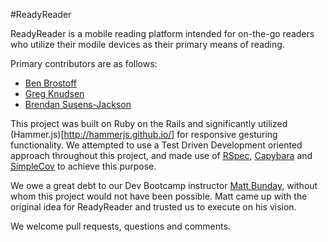 #ReadyReader

ReadyReader is a mobile reading platform intended for on-the-go readers who utilize their modile devices as their primary means of reading. 

Primary contributors are as follows:

- [Ben Brostoff](https://github.com/BenBrostoff)
- [Greg Knudsen](https://github.com/greg99799)
- [Brendan Susens-Jackson](https://github.com/bsusensjackson/)

This project was built on Ruby on the Rails and significantly utilized (Hammer.js)[http://hammerjs.github.io/] for responsive gesturing functionality. We attempted to use a Test Driven Development oriented approach throughout this project, and made use of [RSpec](http://rspec.info/), [Capybara](https://github.com/jnicklas/capybara) and [SimpleCov](https://github.com/colszowka/simplecov) to achieve this purpose.

We owe a great debt to our Dev Bootcamp instructor [Matt Bunday](http://zencephalon.com), without whom this project would not have been possible. Matt came up with the original idea for ReadyReader and trusted us to execute on his vision. 

We welcome pull requests, questions and comments. 